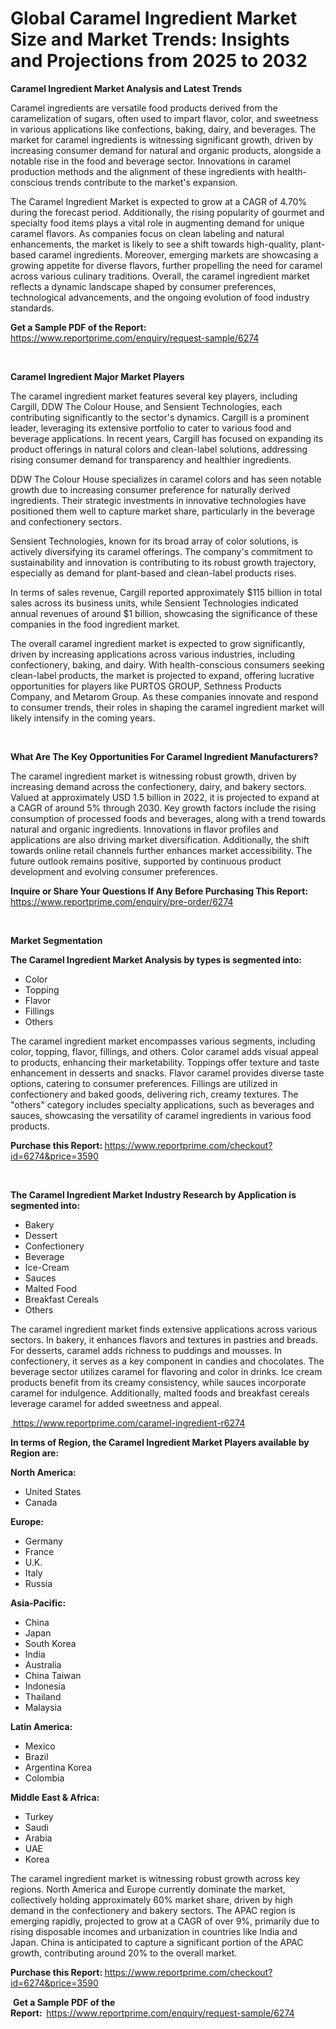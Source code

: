 <p><h1>Global Caramel Ingredient Market Size and Market Trends: Insights and Projections from 2025 to 2032</h1></p><p><strong>Caramel Ingredient Market Analysis and Latest Trends</strong></p>
<p><p>Caramel ingredients are versatile food products derived from the caramelization of sugars, often used to impart flavor, color, and sweetness in various applications like confections, baking, dairy, and beverages. The market for caramel ingredients is witnessing significant growth, driven by increasing consumer demand for natural and organic products, alongside a notable rise in the food and beverage sector. Innovations in caramel production methods and the alignment of these ingredients with health-conscious trends contribute to the market's expansion.</p><p>The Caramel Ingredient Market is expected to grow at a CAGR of 4.70% during the forecast period. Additionally, the rising popularity of gourmet and specialty food items plays a vital role in augmenting demand for unique caramel flavors. As companies focus on clean labeling and natural enhancements, the market is likely to see a shift towards high-quality, plant-based caramel ingredients. Moreover, emerging markets are showcasing a growing appetite for diverse flavors, further propelling the need for caramel across various culinary traditions. Overall, the caramel ingredient market reflects a dynamic landscape shaped by consumer preferences, technological advancements, and the ongoing evolution of food industry standards.</p></p>
<p><strong>Get a Sample PDF of the Report:&nbsp;</strong> <a href="https://www.reportprime.com/enquiry/request-sample/6274?utm_campaign=4581&utm_medium=2&utm_source=Github&utm_content=ia&utm_term=15052025&utm_id=caramel-ingredient">https://www.reportprime.com/enquiry/request-sample/6274</a></p>
<p>&nbsp;</p>
<p><strong>Caramel Ingredient Major Market Players</strong></p>
<p><p>The caramel ingredient market features several key players, including Cargill, DDW The Colour House, and Sensient Technologies, each contributing significantly to the sector's dynamics. Cargill is a prominent leader, leveraging its extensive portfolio to cater to various food and beverage applications. In recent years, Cargill has focused on expanding its product offerings in natural colors and clean-label solutions, addressing rising consumer demand for transparency and healthier ingredients.</p><p>DDW The Colour House specializes in caramel colors and has seen notable growth due to increasing consumer preference for naturally derived ingredients. Their strategic investments in innovative technologies have positioned them well to capture market share, particularly in the beverage and confectionery sectors.</p><p>Sensient Technologies, known for its broad array of color solutions, is actively diversifying its caramel offerings. The company's commitment to sustainability and innovation is contributing to its robust growth trajectory, especially as demand for plant-based and clean-label products rises.</p><p>In terms of sales revenue, Cargill reported approximately $115 billion in total sales across its business units, while Sensient Technologies indicated annual revenues of around $1 billion, showcasing the significance of these companies in the food ingredient market.</p><p>The overall caramel ingredient market is expected to grow significantly, driven by increasing applications across various industries, including confectionery, baking, and dairy. With health-conscious consumers seeking clean-label products, the market is projected to expand, offering lucrative opportunities for players like PURTOS GROUP, Sethness Products Company, and Metarom Group. As these companies innovate and respond to consumer trends, their roles in shaping the caramel ingredient market will likely intensify in the coming years.</p></p>
<p>&nbsp;</p>
<p><strong>What Are The Key Opportunities For Caramel Ingredient Manufacturers?</strong></p>
<p><p>The caramel ingredient market is witnessing robust growth, driven by increasing demand across the confectionery, dairy, and bakery sectors. Valued at approximately USD 1.5 billion in 2022, it is projected to expand at a CAGR of around 5% through 2030. Key growth factors include the rising consumption of processed foods and beverages, along with a trend towards natural and organic ingredients. Innovations in flavor profiles and applications are also driving market diversification. Additionally, the shift towards online retail channels further enhances market accessibility. The future outlook remains positive, supported by continuous product development and evolving consumer preferences.</p></p>
<p><strong>Inquire or Share Your Questions If Any Before Purchasing This Report:</strong> <a href="https://www.reportprime.com/enquiry/pre-order/6274?utm_campaign=4581&utm_medium=2&utm_source=Github&utm_content=ia&utm_term=15052025&utm_id=caramel-ingredient">https://www.reportprime.com/enquiry/pre-order/6274</a></p>
<p>&nbsp;</p>
<p><strong>Market Segmentation</strong></p>
<p><strong>The Caramel Ingredient Market Analysis by types is segmented into:</strong></p>
<p><ul><li>Color</li><li>Topping</li><li>Flavor</li><li>Fillings</li><li>Others</li></ul></p>
<p><p>The caramel ingredient market encompasses various segments, including color, topping, flavor, fillings, and others. Color caramel adds visual appeal to products, enhancing their marketability. Toppings offer texture and taste enhancement in desserts and snacks. Flavor caramel provides diverse taste options, catering to consumer preferences. Fillings are utilized in confectionery and baked goods, delivering rich, creamy textures. The "others" category includes specialty applications, such as beverages and sauces, showcasing the versatility of caramel ingredients in various food products.</p></p>
<p><strong>Purchase this Report:&nbsp;</strong><a href="https://www.reportprime.com/checkout?id=6274&price=3590&utm_campaign=4581&utm_medium=2&utm_source=Github&utm_content=ia&utm_term=15052025&utm_id=caramel-ingredient">https://www.reportprime.com/checkout?id=6274&price=3590</a></p>
<p>&nbsp;</p>
<p><strong>The Caramel Ingredient Market Industry Research by Application is segmented into:</strong></p>
<p><ul><li>Bakery</li><li>Dessert</li><li>Confectionery</li><li>Beverage</li><li>Ice-Cream</li><li>Sauces</li><li>Malted Food</li><li>Breakfast Cereals</li><li>Others</li></ul></p>
<p><p>The caramel ingredient market finds extensive applications across various sectors. In bakery, it enhances flavors and textures in pastries and breads. For desserts, caramel adds richness to puddings and mousses. In confectionery, it serves as a key component in candies and chocolates. The beverage sector utilizes caramel for flavoring and color in drinks. Ice cream products benefit from its creamy consistency, while sauces incorporate caramel for indulgence. Additionally, malted foods and breakfast cereals leverage caramel for added sweetness and appeal.</p></p>
<p><a href="https://www.reportprime.com/caramel-ingredient-r6274?utm_campaign=4581&utm_medium=2&utm_source=Github&utm_content=ia&utm_term=15052025&utm_id=caramel-ingredient">&nbsp;https://www.reportprime.com/caramel-ingredient-r6274</a></p>
<p><strong>In terms of Region, the Caramel Ingredient Market Players available by Region are:</strong></p>
<p>
    <p> <strong> North America: </strong>
        <ul>
            <li>United States</li>
            <li>Canada</li>
        </ul>
        </p> 
    <p> <strong> Europe: </strong>
        <ul>
            <li>Germany</li>
            <li>France</li>
            <li>U.K.</li>
            <li>Italy</li>
            <li>Russia</li>
        </ul>
        </p> 
    <p> <strong> Asia-Pacific: </strong>
        <ul>
            <li>China</li>
            <li>Japan</li>
            <li>South Korea</li>
            <li>India</li>
            <li>Australia</li>
            <li>China Taiwan</li>
            <li>Indonesia</li>
            <li>Thailand</li>
            <li>Malaysia</li>
        </ul>
        </p> 
    <p> <strong> Latin America: </strong>
        <ul>
            <li>Mexico</li>
            <li>Brazil</li>
            <li>Argentina Korea</li>
            <li>Colombia</li>
        </ul>
        </p> 
    <p> <strong> Middle East & Africa: </strong>
        <ul>
            <li>Turkey</li>
            <li>Saudi</li>
            <li>Arabia</li>
            <li>UAE</li>
            <li>Korea</li>
        </ul>
    </p>
    </p>
<p><p>The caramel ingredient market is witnessing robust growth across key regions. North America and Europe currently dominate the market, collectively holding approximately 60% market share, driven by high demand in the confectionery and bakery sectors. The APAC region is emerging rapidly, projected to grow at a CAGR of over 9%, primarily due to rising disposable incomes and urbanization in countries like India and Japan. China is anticipated to capture a significant portion of the APAC growth, contributing around 20% to the overall market.</p></p>
<p><strong>Purchase this Report: </strong><a href="https://www.reportprime.com/checkout?id=6274&price=3590&utm_campaign=4581&utm_medium=2&utm_source=Github&utm_content=ia&utm_term=15052025&utm_id=caramel-ingredient">https://www.reportprime.com/checkout?id=6274&price=3590</a></p>
<p>&nbsp;<strong>Get a Sample PDF of the Report:&nbsp;&nbsp;</strong><a href="https://www.reportprime.com/enquiry/request-sample/6274?utm_campaign=4581&utm_medium=2&utm_source=Github&utm_content=ia&utm_term=15052025&utm_id=caramel-ingredient">https://www.reportprime.com/enquiry/request-sample/6274</a></p>
<p><strong></strong></p>
<p><p></p><p></p><p></p></p>